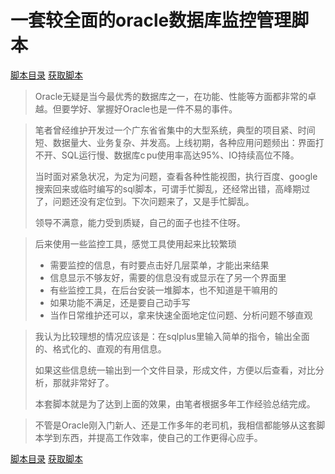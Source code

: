 # <a name='preface'> 一套较全面的oracle数据库监控管理脚本</a>
[脚本目录](catalog.md) [获取脚本](/docs/buy.md)

>Oracle无疑是当今最优秀的数据库之一，在功能、性能等方面都非常的卓越。但要学好、掌握好Oracle也是一件不易的事件。

>笔者曾经维护开发过一个广东省省集中的大型系统，典型的项目紧、时间短、数据量大、业务复杂、并发高。上线初期，各种应用问题频出：界面打不开、SQL运行慢、数据库c pu使用率高达95%、IO持续高位不降。
>
>当时面对紧急状况，为定为问题，查看各种性能视图，执行百度、google 搜索回来或临时编写的sql脚本，可谓手忙脚乱，还经常出错，高峰期过了，问题还没有定位到。下次问题来了，又是手忙脚乱。
>
>领导不满意，能力受到质疑，自己的面子也挂不住呀。

> 后来使用一些监控工具，感觉工具使用起来比较繁琐
>
> * 需要监控的信息，有时要点击好几层菜单，才能出来结果
> * 信息显示不够友好，需要的信息没有或显示在了另一个界面里
> * 有些监控工具，在后台安装一堆脚本，也不知道是干嘛用的
> * 如果功能不满足，还是要自己动手写
> * 当作日常维护还可以，拿来快速全面地定位问题、分析问题不够直观

> 我认为比较理想的情况应该是：在sqlplus里输入简单的指令，输出全面的、格式化的、直观的有用信息。
>
> 如果这些信息统一输出到一个文件目录，形成文件，方便以后查看，对比分析，那就非常好了。
>
> 本套脚本就是为了达到上面的效果，由笔者根据多年工作经验总结完成。

> 不管是Oracle刚入门新人、还是工作多年的老司机，我相信都能够从这套脚本学到东西，并提高工作效率，使自己的工作更得心应手。

[脚本目录](catalog.md) [获取脚本](/docs/buy.md)
